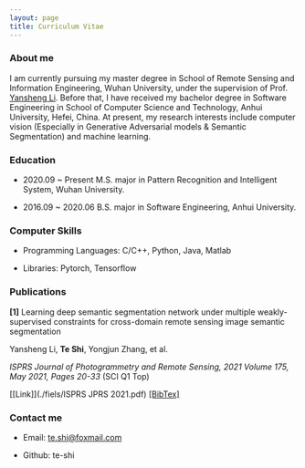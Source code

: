 ```yaml
---
layout: page
title: Curriculum Vitae 
---
```

### About me

I am currently pursuing my master degree in School of Remote Sensing and Information Engineering, Wuhan University, under the supervision of Prof. <a href="http://jszy.whu.edu.cn/liyansheng/zh_CN/index.htm">Yansheng Li</a>. Before that, I have received my bachelor degree in Software Engineering in School of Computer Science and Technology, Anhui University, Hefei, China. At present, my research interests include computer vision (Especially in Generative Adversarial models & Semantic Segmentation) and machine learning.


### Education

* 2020.09 ~ Present M.S. major in Pattern Recognition and Intelligent System, Wuhan University.

* 2016.09 ~ 2020.06 B.S. major in Software Engineering, Anhui University.	


### Computer Skills

* Programming Languages: C/C++, Python, Java, Matlab

* Libraries: Pytorch, Tensorflow

### Publications

**[1]** Learning deep semantic segmentation network under multiple weakly-supervised constraints for cross-domain remote sensing image semantic segmentation

Yansheng Li, **Te Shi**, Yongjun Zhang, et al.

*ISPRS Journal of Photogrammetry and Remote Sensing, 2021 Volume 175, May 2021, Pages 20-33*	(SCI Q1 Top)

[[Link]](./fiels/ISPRS JPRS 2021.pdf) [[BibTex]](./fiels/citation1.html)

### Contact me  

* Email: te.shi@foxmail.com   

* Github: te-shi    





